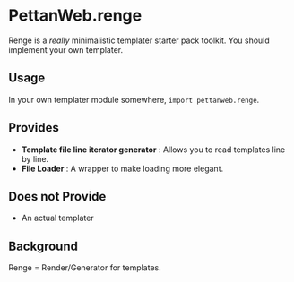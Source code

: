 PettanWeb.renge
=============

Renge is a *really* minimalistic templater starter pack toolkit. You should 
implement your own templater. 

Usage
----------
In your own templater module somewhere, `import pettanweb.renge`.

Provides
----------
- **Template file line iterator generator** : Allows you to read templates line by line.
- **File Loader** : A wrapper to make loading more elegant.

Does not Provide
----------
- An actual templater

Background
----------
Renge = Render/Generator for templates.
